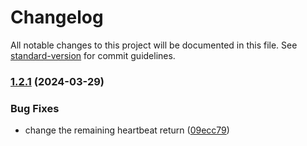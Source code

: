 # Changelog

All notable changes to this project will be documented in this file. See [standard-version](https://github.com/conventional-changelog/standard-version) for commit guidelines.

### [1.2.1](https://github.com/openfeed-org/sdk-js/compare/1.2.0...1.2.1) (2024-03-29)


### Bug Fixes

* change the remaining heartbeat return ([09ecc79](https://github.com/openfeed-org/sdk-js/commit/09ecc79b34ad457a77a6c1a6d61e0494fa837542))
